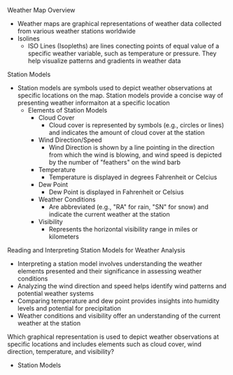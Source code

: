 Weather Map Overview
- Weather maps are graphical representations of weather data collected from various weather stations worldwide
- Isolines
	- ISO Lines (Isopleths) are lines conecting points of equal value of a specific weather variable, such as temperature or pressure. They help visualize patterns and gradients in weather data 

Station Models 
- Station models are symbols used to depict weather observations at specific locations on the map. Station models provide a concise way of presenting weather informaiton at a specific location 
	- Elements of Station Models 
		- Cloud Cover 
			- Cloud cover is represented by symbols (e.g., circles or lines) and indicates the amount of cloud cover at the station 
		- Wind Direction/Speed
			- Wind Direction is shown by a line pointing in the direction from which the wind is blowing, and wind speed is depicted by the number of "feathers" on the wind barb
		- Temperature
			- Temperature is displayed in degrees Fahrenheit or Celcius 
		- Dew Point 
			- Dew Point is displayed in Fahrenheit or Celsius
		- Weather Conditions 
			- Are abbreviated (e.g., "RA" for rain, "SN" for snow) and indicate the current weather at the station 
		- Visibility 
			- Represents the horizontal visibility range in miles or kilometers 

Reading and Interpreting Station Models for Weather Analysis 
- Interpreting a station model involves understanding the weather elements presented and their significance in assessing weather conditions 
- Analyzing the wind direction and speed helps identify wind patterns and potential weather systems 
- Comparing temperature and dew point provides insights into humidity levels and potential for precipitation 
- Weather conditions and visibility offer an understanding of the current weather at the station 

Which graphical representation is used to depict weather observations at specific locations and includes elements such as cloud cover, wind direction, temperature, and visibility?
- Station Models 




